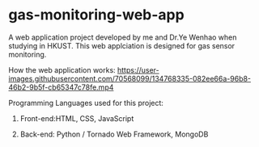 # gas-monitoring-web-app
A web application project developed by me and Dr.Ye Wenhao when studying in HKUST. This web applciation is designed for gas sensor monitoring. 


How the web application works:
https://user-images.githubusercontent.com/70568099/134768335-082ee66a-96b8-46b2-9b5f-cb65347c78fe.mp4



Programming Languages used for this project:


  1. Front-end:HTML, CSS, JavaScript
    
  2. Back-end: Python / Tornado Web Framework, MongoDB

